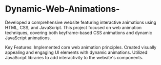 # Dynamic-Web-Animations-


Developed a comprehensive website featuring interactive animations
using HTML, CSS, and JavaScript. This project focused on web animation
techniques, covering both keyframe-based CSS animations and dynamic
JavaScript animations.


Key Features:
Implemented core web animation principles.
Created visually appealing and engaging UI elements with dynamic
animations.
Utilized JavaScript libraries to add interactivity to the website's
components.
